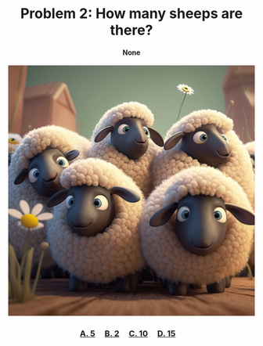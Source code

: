 <h1 align="center">
Problem 2: How many sheeps are there?
</h1>

<h4 align="center">
None
</h4>

<p align="center">
<img src="sheeps.png" height="512"/>
</p>

<h3 align="center"><span><a href="https://raw.githubusercontent.com/rain1024/math/main/assets/win0.png">A. 5</a></span>&nbsp;&nbsp;&nbsp;&nbsp;
<span><a href="https://raw.githubusercontent.com/rain1024/math/main/assets/lose0.png">B. 2</a></span>&nbsp;&nbsp;&nbsp;&nbsp;
<span><a href="https://raw.githubusercontent.com/rain1024/math/main/assets/lose0.png">C. 10</a></span>&nbsp;&nbsp;&nbsp;&nbsp;
<span><a href="https://raw.githubusercontent.com/rain1024/math/main/assets/lose0.png">D. 15</a></span>&nbsp;&nbsp;&nbsp;&nbsp;
</h3>
